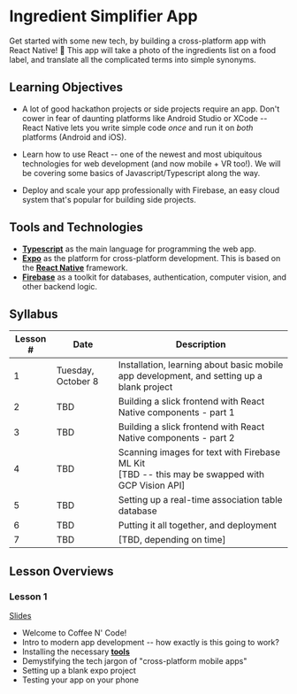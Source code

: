 
# Ingredient Simplifier App
Get started with some new tech, by building a cross-platform app with React Native! :raised_hands: This app will take a photo of the ingredients list on a food label, and translate all the complicated terms into simple synonyms. 

## Learning Objectives
- A lot of good hackathon projects or side projects require an app. Don't cower in fear of daunting platforms like Android Studio or XCode -- React Native lets you write simple code *once* and run it on *both* platforms (Android and iOS).

- Learn how to use React -- one of the newest and most ubiquitous technologies for web development (and now mobile + VR too!). We will be covering some basics of Javascript/Typescript along the way.

- Deploy and scale your app professionally with Firebase, an easy cloud system that's popular for building side projects.

## Tools and Technologies
- **[Typescript](https://www.typescriptlang.org/)** as the main language for programming the web app.  
- **[Expo](http://expo.io/)** as the platform for cross-platform development. This is based on the **[React Native](https://facebook.github.io/react-native/)** framework.  
- **[Firebase](http://firebase.com)** as a toolkit for databases, authentication, computer vision, and other backend logic.

## Syllabus
Lesson # | Date | Description
--|--|--
1 | Tuesday, October 8 | Installation, learning about basic mobile app development, and setting up a blank project
2 | TBD | Building a slick frontend with React Native components - part 1
3 | TBD | Building a slick frontend with React Native components - part 2
4 | TBD | Scanning images for text with Firebase ML Kit <br/>[TBD -- this may be swapped with GCP Vision API]
5 | TBD | Setting up a real-time association table database
6 | TBD | Putting it all together, and deployment
7 | TBD | [TBD, depending on time]

## Lesson Overviews

### Lesson 1
[Slides](https://docs.google.com/presentation/d/1O4f1Nm7hMtks5G8vAbXwYWn-f4fuAjNOTz_FhCfKLf0/edit?usp=sharing)
*  Welcome to Coffee N' Code!
*  Intro to modern app development -- how exactly is this going to work?
*  Installing the necessary **[tools](https://github.com/UWCoffeeNCode/Lessons/tree/master/F19/Projects/Ingredient-Simplifier/setup.md)**
* Demystifying the tech jargon of "cross-platform mobile apps"
*  Setting up a blank expo project
* Testing your app on your phone
